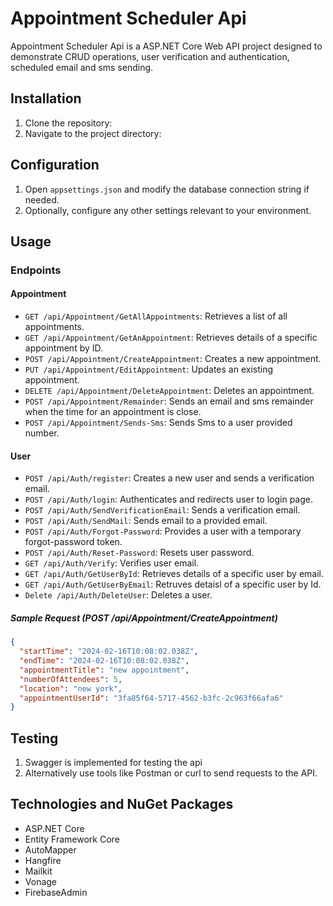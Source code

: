 # Appointment Scheduler Api

Appointment Scheduler Api is a ASP.NET Core Web API project designed to demonstrate CRUD operations, user verification and authentication, scheduled email and sms sending.

## Installation

1. Clone the repository:
2. Navigate to the project directory:

## Configuration

1. Open `appsettings.json` and modify the database connection string if needed.
2. Optionally, configure any other settings relevant to your environment.

## Usage

### Endpoints
#### Appointment
- `GET /api/Appointment/GetAllAppointments`: Retrieves a list of all appointments.
- `GET /api/Appointment/GetAnAppointment`: Retrieves details of a specific appointment by ID.
- `POST /api/Appointment/CreateAppointment`: Creates a new appointment.
- `PUT /api/Appointment/EditAppointment`: Updates an existing appointment.
- `DELETE /api/Appointment/DeleteAppointment`: Deletes an appointment.
- `POST /api/Appointment/Remainder`: Sends an email and sms remainder when the time for an appointment is close.
- `POST /api/Appointment/Sends-Sms`: Sends Sms to a user provided number.

#### User
- `POST /api/Auth/register`: Creates a new user and sends a verification email.
- `POST /api/Auth/login`: Authenticates and redirects user to login page.
- `POST /api/Auth/SendVerificationEmail`: Sends a verification email.
- `POST /api/Auth/SendMail`: Sends email to a provided email.
- `POST /api/Auth/Forgot-Password`: Provides a user with a temporary forgot-password token.
- `POST /api/Auth/Reset-Password`: Resets user password.
- `GET /api/Auth/Verify`: Verifies user email.
- `GET /api/Auth/GetUserById`: Retrieves details of a specific user by email.
- `GET /api/Auth/GetUserByEmail`: Retruves detaisl of a specific user by Id.
- `Delete /api/Auth/DeleteUser`: Deletes a user.
 
##### Sample Request (POST  /api/Appointment/CreateAppointment)
```json
{
  "startTime": "2024-02-16T10:08:02.038Z",
  "endTime": "2024-02-16T10:08:02.038Z",
  "appointmentTitle": "new appointment",
  "numberOfAttendees": 5,
  "location": "new york",
  "appointmentUserId": "3fa85f64-5717-4562-b3fc-2c963f66afa6"
}
```

## Testing
1. Swagger is implemented for testing the api
2. Alternatively use tools like Postman or curl to send requests to the API.

## Technologies and NuGet Packages
- ASP.NET Core
- Entity Framework Core
- AutoMapper
- Hangfire
- Mailkit
- Vonage
- FirebaseAdmin
